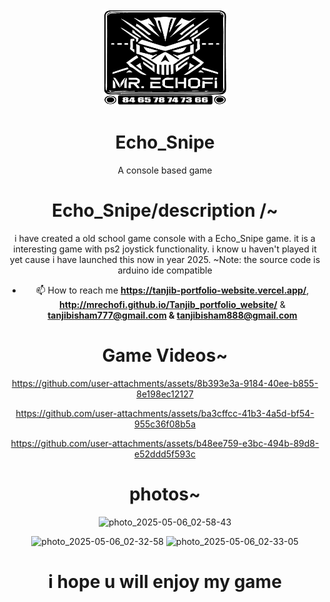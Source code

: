 <div align="center">

  <img src="https://github.com/MrEchoFi/MrEchoFi/raw/4274f537dec313ac7dde4403fe0fae24259beade/Mr.EchoFi-New-Logo-with-ASCII.jpg" alt="logo" width="200" height="auto" />
  <h1>Echo_Snipe</h1>
   
  <p>
   A console based game
  </p>



# Echo_Snipe/description /~
  i have created a old school game console with a Echo_Snipe game. it is a interesting game with ps2 joystick functionality.
 i know u haven't played it yet cause i have launched this now in year 2025.
 ~Note: the source code is arduino ide compatible
 - 📫 How to reach me **https://tanjib-portfolio-website.vercel.app/**, **http://mrechofi.github.io/Tanjib_portfolio_website/** &
 **tanjibisham777@gmail.com & tanjibisham888@gmail.com**
# Game Videos~

https://github.com/user-attachments/assets/8b393e3a-9184-40ee-b855-8e198ec12127


https://github.com/user-attachments/assets/ba3cffcc-41b3-4a5d-bf54-955c36f08b5a


https://github.com/user-attachments/assets/b48ee759-e3bc-494b-89d8-e52ddd5f593c



# photos~  
![photo_2025-05-06_02-58-43](https://github.com/user-attachments/assets/d8106607-5f2e-4373-80bb-15165e7e09c9)


  ![photo_2025-05-06_02-32-58](https://github.com/user-attachments/assets/214a5065-e744-4210-b13c-51ced88c3eea)
![photo_2025-05-06_02-33-05](https://github.com/user-attachments/assets/e57c29f9-20cd-4c11-86c8-b467145aedee)

 # i hope u will enjoy my game
